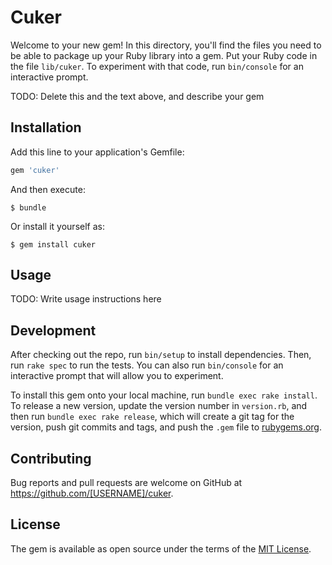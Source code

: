 # Cuker

Welcome to your new gem! In this directory, you'll find the files you need to be able to package up your Ruby library into a gem. Put your Ruby code in the file `lib/cuker`. To experiment with that code, run `bin/console` for an interactive prompt.

TODO: Delete this and the text above, and describe your gem

## Installation

Add this line to your application's Gemfile:

```ruby
gem 'cuker'
```

And then execute:

    $ bundle

Or install it yourself as:

    $ gem install cuker

## Usage

TODO: Write usage instructions here

## Development

After checking out the repo, run `bin/setup` to install dependencies. Then, run `rake spec` to run the tests. You can also run `bin/console` for an interactive prompt that will allow you to experiment.

To install this gem onto your local machine, run `bundle exec rake install`. To release a new version, update the version number in `version.rb`, and then run `bundle exec rake release`, which will create a git tag for the version, push git commits and tags, and push the `.gem` file to [rubygems.org](https://rubygems.org).

## Contributing

Bug reports and pull requests are welcome on GitHub at https://github.com/[USERNAME]/cuker.

## License

The gem is available as open source under the terms of the [MIT License](https://opensource.org/licenses/MIT).
